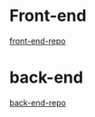 # Front-end 
[front-end-repo](https://github.com/constantlyTiTi/weather_report/blob/main/front-end)

# back-end 
[back-end-repo](https://github.com/constantlyTiTi/weather_report/blob/main/back-end)